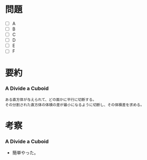 # 問題
* [ ] A
* [ ] B
* [ ] C
* [ ] D
* [ ] E
* [ ] F

# 要約
### A Divide a Cuboid
```text
ある直方体が与えられて、どの面かに平行に切断する。
その分割された直方体の体積の差が最小になるように切断し、その体積差を求める。
```

# 考察
### A Divide a Cuboid
- 簡単やった。
